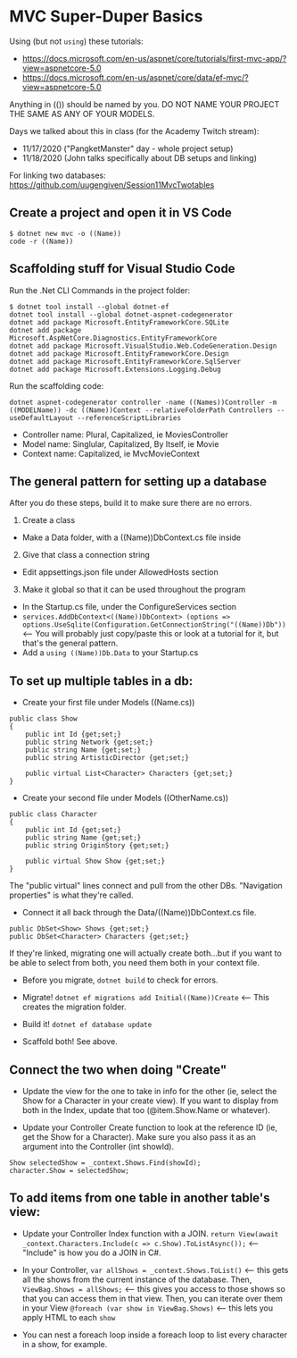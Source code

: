 # MVC Super-Duper Basics

Using (but not `using`) these tutorials: 
- https://docs.microsoft.com/en-us/aspnet/core/tutorials/first-mvc-app/?view=aspnetcore-5.0
- https://docs.microsoft.com/en-us/aspnet/core/data/ef-mvc/?view=aspnetcore-5.0

Anything in (()) should be named by you. DO NOT NAME YOUR PROJECT THE SAME AS ANY OF YOUR MODELS. 

Days we talked about this in class (for the Academy Twitch stream): 
- 11/17/2020 ("PangketManster" day - whole project setup)
- 11/18/2020 (John talks specifically about DB setups and linking)

For linking two databases: https://github.com/uugengiven/Session11MvcTwotables

## Create a project and open it in VS Code
```
$ dotnet new mvc -o ((Name))
code -r ((Name))
```

## Scaffolding stuff for Visual Studio Code
Run the .Net CLI Commands in the project folder:
```
$ dotnet tool install --global dotnet-ef
dotnet tool install --global dotnet-aspnet-codegenerator
dotnet add package Microsoft.EntityFrameworkCore.SQLite
dotnet add package Microsoft.AspNetCore.Diagnostics.EntityFrameworkCore
dotnet add package Microsoft.VisualStudio.Web.CodeGeneration.Design
dotnet add package Microsoft.EntityFrameworkCore.Design
dotnet add package Microsoft.EntityFrameworkCore.SqlServer
dotnet add package Microsoft.Extensions.Logging.Debug
```
Run the scaffolding code:
```
dotnet aspnet-codegenerator controller -name ((Names))Controller -m ((MODELName)) -dc ((Name))Context --relativeFolderPath Controllers --useDefaultLayout --referenceScriptLibraries
```
- Controller name: Plural, Capitalized, ie MoviesController
- Model name: Singlular, Capitalized, By Itself, ie Movie
- Context name: Capitalized, ie MvcMovieContext

## The general pattern for setting up a database
After you do these steps, build it to make sure there are no errors.

1. Create a class
- Make a Data folder, with a ((Name))DbContext.cs file inside
2. Give that class a connection string 
- Edit appsettings.json file under AllowedHosts section
3. Make it global so that it can be used throughout the program
- In the Startup.cs file, under the ConfigureServices section 
- `services.AddDbContext<((Name))DbContext> (options => options.UseSqlite(Configuration.GetConnectionString("((Name))Db"))` <-- You will probably just copy/paste this or look at a tutorial for it, but that's the general pattern.
- Add a `using ((Name))Db.Data` to your Startup.cs 

## To set up multiple tables in a db:
- Create your first file under Models ((Name.cs)) 
```
public class Show
{
    public int Id {get;set;}
    public string Network {get;set;}
    public string Name {get;set;}
    public string ArtisticDirector {get;set;}

    public virtual List<Character> Characters {get;set;}
}
```

- Create your second file under Models ((OtherName.cs))
```
public class Character
{
    public int Id {get;set;}
    public string Name {get;set;}
    public string OriginStory {get;set;}

    public virtual Show Show {get;set;} 
}
```

The "public virtual" lines connect and pull from the other DBs. "Navigation properties" is what they're called. 

- Connect it all back through the Data/((Name))DbContext.cs file.
```
public DbSet<Show> Shows {get;set;}
public DbSet<Character> Characters {get;set;}
```
If they're linked, migrating one will actually create both...but if you want to be able to select from both, you need them both in your context file.

- Before you migrate, `dotnet build` to check for errors.

- Migrate! `dotnet ef migrations add Initial((Name))Create` <-- This creates the migration folder.

- Build it! `dotnet ef database update`

- Scaffold both! See above.

## Connect the two when doing "Create"
- Update the view for the one to take in info for the other (ie, select the Show for a Character in your create view). If you want to display from both in the Index, update that too (@item.Show.Name or whatever).

- Update your Controller Create function to look at the reference ID (ie, get the Show for a Character). Make sure you also pass it as an argument into the Controller (int showId).  
```
Show selectedShow = _context.Shows.Find(showId);
character.Show = selectedShow;
```
## To add items from one table in another table's view:
- Update your Controller Index function with a JOIN. `return View(await _context.Characters.Include(c => c.Show).ToListAsync());` <-- "Include" is how you do a JOIN in C#.

- In your Controller, `var allShows = _context.Shows.ToList()` <-- this gets all the shows from the current instance of the database. Then, `ViewBag.Shows = allShows;` <-- this gives you access to those shows so that you can access them in that view. Then, you can iterate over them in your View `@foreach (var show in ViewBag.Shows)` <-- this lets you apply HTML to each `show`

- You can nest a foreach loop inside a foreach loop to list every character in a show, for example. 
